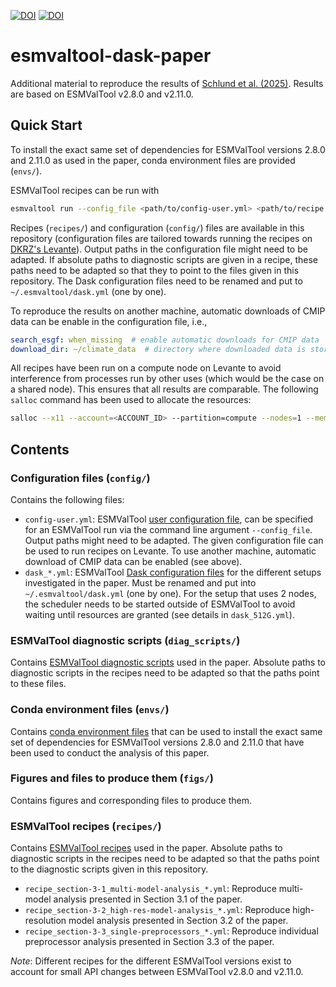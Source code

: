 [![DOI][zenodo-doi-shield]][zenodo-doi]
[![DOI][paper-doi-shield]][paper-doi]

[zenodo-doi]: https://doi.org/10.5281/zenodo.14361733
[zenodo-doi-shield]: https://zenodo.org/badge/DOI/10.5281/zenodo.14361733.svg
[paper-doi]: https://doi.org/10.5194/gmd-2024-236
[paper-doi-shield]: https://zenodo.org/badge/DOI/10.5194/gmd-2024-236.svg

# esmvaltool-dask-paper

Additional material to reproduce the results of
[Schlund et al. (2025)](https://doi.org/10.5194/gmd-2024-236). Results
are based on ESMValTool v2.8.0 and v2.11.0.

## Quick Start

To install the exact same set of dependencies for ESMValTool versions 2.8.0 and
2.11.0 as used in the paper, conda environment files are provided (`envs/`).

ESMValTool recipes can be run with

```bash
esmvaltool run --config_file <path/to/config-user.yml> <path/to/recipe.yml>
```

Recipes (`recipes/`) and configuration (`config/`) files are available in this
repository (configuration files are tailored towards running the recipes on
[DKRZ's Levante](https://docs.dkrz.de/doc/levante/)). Output paths in the
configuration file might need to be adapted. If absolute paths to diagnostic
scripts are given in a recipe, these paths need to be adapted so that they to
point to the files given in this repository. The Dask configuration files need
to be renamed and put to `~/.esmvaltool/dask.yml` (one by one).

To reproduce the results on another machine, automatic downloads of CMIP data
can be enable in the configuration file, i.e.,

```yml
search_esgf: when_missing  # enable automatic downloads for CMIP data
download_dir: ~/climate_data  # directory where downloaded data is stored
```

All recipes have been run on a compute node on Levante to avoid interference
from processes run by other uses (which would be the case on a shared node).
This ensures that all results are comparable. The following `salloc` command
has been used to allocate the resources:

```bash
salloc --x11 --account=<ACCOUNT_ID> --partition=compute --nodes=1 --mem=0 --time=08:00:00"
```

## Contents

### Configuration files (`config/`)

Contains the following files:

- `config-user.yml`: ESMValTool [user configuration
  file](https://docs.esmvaltool.org/projects/ESMValCore/en/v2.11.1/quickstart/configure.html#user-configuration-file),
  can be specified for an ESMValTool run via the command line argument
  `--config_file`. Output paths might need to be adapted. The given
  configuration file can be used to run recipes on Levante. To use another
  machine, automatic download of CMIP data can be enabled (see above).
- `dask_*.yml`: ESMValTool [Dask configuration
  files](https://docs.esmvaltool.org/projects/ESMValCore/en/v2.11.1/quickstart/configure.html#dask-distributed-configuration)
  for the different setups investigated in the paper. Must be renamed and put
  into `~/.esmvaltool/dask.yml` (one by one). For the setup that uses 2 nodes,
  the scheduler needs to be started outside of ESMValTool to avoid waiting until
  resources are granted (see details in `dask_512G.yml`).

### ESMValTool diagnostic scripts (`diag_scripts/`)

Contains [ESMValTool diagnostic
scripts](https://docs.esmvaltool.org/en/v2.11.0/develop/diagnostic.html#diagnostic)
used in the paper. Absolute paths to diagnostic scripts in the recipes need to
be adapted so that the paths point to these files.


### Conda environment files (`envs/`)

Contains [conda environment
files](https://docs.conda.io/projects/conda/en/latest/user-guide/tasks/manage-environments.html)
that can be used to install the exact same set of dependencies for ESMValTool
versions 2.8.0 and 2.11.0 that have been used to conduct the analysis of this
paper.

### Figures and files to produce them (`figs/`)

Contains figures and corresponding files to produce them.

### ESMValTool recipes (`recipes/`)

Contains [ESMValTool
recipes](https://docs.esmvaltool.org/projects/ESMValCore/en/v2.11.1/recipe/index.html)
used in the paper. Absolute paths to diagnostic scripts in the recipes need to
be adapted so that the paths point to the diagnostic scripts given in this
repository.

- `recipe_section-3-1_multi-model-analysis_*.yml`: Reproduce multi-model
  analysis presented in Section 3.1 of the paper.
- `recipe_section-3-2_high-res-model-analysis_*.yml`: Reproduce high-resolution
  model analysis presented in Section 3.2 of the paper.
- `recipe_section-3-3_single-preprocessors_*.yml`: Reproduce individual
  preprocessor analysis presented in Section 3.3 of the paper.

*Note*: Different recipes for the different ESMValTool versions exist to
account for small API changes between ESMValTool v2.8.0 and v2.11.0.
